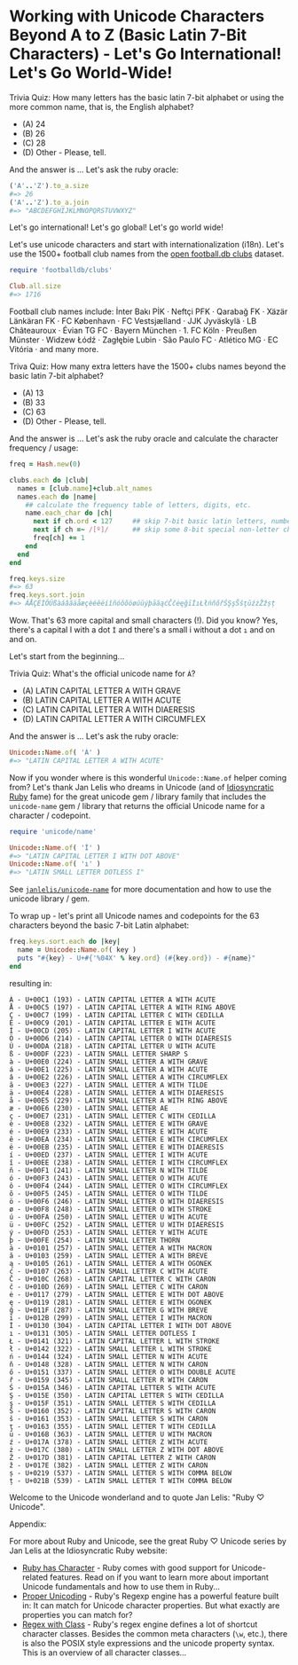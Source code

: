 
# Working with Unicode Characters Beyond A to Z (Basic Latin 7-Bit Characters) - Let's Go International! Let's Go World-Wide!


Trivia Quiz: How many letters has the basic latin 7-bit alphabet
or using the more common name, that is, the English alphabet?

- (A)  24
- (B)  26
- (C)  28
- (D)  Other - Please, tell.

And the answer is ...  Let's ask the ruby oracle:

``` ruby
('A'..'Z').to_a.size
#=> 26
('A'..'Z').to_a.join
#=> "ABCDEFGHIJKLMNOPQRSTUVWXYZ"
```

Let's go international! Let's go global! Let's go world wide!

Let's use unicode characters and start with internationalization (i18n).
Let's use the 1500+ football club names from
the [open football.db clubs](https://github.com/openfootball/clubs) dataset.

``` ruby
require 'footballdb/clubs'

Club.all.size
#=> 1716
```

Football club names include:
İnter Bakı PİK · Neftçi PFK · Qarabağ FK · Xäzär Länkäran FK ·
FC København · FC Vestsjælland ·
JJK Jyväskylä ·
LB Châteauroux · Évian TG FC ·
Bayern München ·  1. FC Köln · Preußen Münster ·
Widzew Łódź · Zagłębie Lubin ·
São Paulo FC · Atlético MG · EC Vitória ·
and many more.


Triva Quiz: How many extra letters have the 1500+ clubs names
beyond the basic latin 7-bit alphabet?

- (A)  13
- (B)  33
- (C)  63
- (D)  Other - Please, tell.

And the answer is ...  Let's ask the ruby oracle
and calculate the character frequency / usage:

``` ruby
freq = Hash.new(0)

clubs.each do |club|
  names = [club.name]+club.alt_names
  names.each do |name|
    ## calculate the frequency table of letters, digits, etc.
    name.each_char do |ch|
      next if ch.ord < 127     ## skip 7-bit basic latin letters, numbers, punctuations, etc.
      next if ch =~ /[º]/      ## skip some 8-bit special non-letter chars too
      freq[ch] += 1
    end
  end
end

freq.keys.size
#=> 63
freq.keys.sort.join
#=> ÁÅÇÉÍÖÚßàáâãäåæçèéêëíîñóôõöøúüýþāăąćČčėęğīİıŁłńňőřŚŞşŠšţūźżŽžșț
```

Wow. That's 63 more capital and small characters (!).
Did you know? Yes, there's a capital I with a dot `İ`
and there's a small i without a dot `ı` and on and on.

Let's start from the beginning...

Trivia Quiz: What's the official unicode name for `Á`?

- (A) LATIN CAPITAL LETTER A WITH GRAVE
- (B) LATIN CAPITAL LETTER A WITH ACUTE
- (C) LATIN CAPITAL LETTER A WITH DIAERESIS
- (D) LATIN CAPITAL LETTER A WITH CIRCUMFLEX


And the answer is ...  Let's ask the ruby oracle:

``` ruby
Unicode::Name.of( 'Á' )
#=> "LATIN CAPITAL LETTER A WITH ACUTE"
```

Now if you wonder where is this wonderful `Unicode::Name.of` helper coming from?
Let's thank Jan Lelis who dreams in Unicode
(and of [Idiosyncratic Ruby](https://idiosyncratic-ruby.com) fame)
for the great unicode gem / library family
that includes the  `unicode-name` gem / library
that returns the official Unicode name for a character / codepoint.

``` ruby
require 'unicode/name'

Unicode::Name.of( 'İ' )
#=> "LATIN CAPITAL LETTER I WITH DOT ABOVE"
Unicode::Name.of( 'ı' )
#=> "LATIN SMALL LETTER DOTLESS I"
```

See [`janlelis/unicode-name`](https://github.com/janlelis/unicode-name) for more documentation and how to use the unicode library / gem.

To wrap up - let's print all Unicode names and codepoints for the 63 characters
beyond the basic 7-bit Latin alphabet:

``` ruby
freq.keys.sort.each do |key|
  name = Unicode::Name.of( key )
  puts "#{key} - U+#{'%04X' % key.ord} (#{key.ord}) - #{name}"
end

```

resulting in:

```
Á - U+00C1 (193) - LATIN CAPITAL LETTER A WITH ACUTE
Å - U+00C5 (197) - LATIN CAPITAL LETTER A WITH RING ABOVE
Ç - U+00C7 (199) - LATIN CAPITAL LETTER C WITH CEDILLA
É - U+00C9 (201) - LATIN CAPITAL LETTER E WITH ACUTE
Í - U+00CD (205) - LATIN CAPITAL LETTER I WITH ACUTE
Ö - U+00D6 (214) - LATIN CAPITAL LETTER O WITH DIAERESIS
Ú - U+00DA (218) - LATIN CAPITAL LETTER U WITH ACUTE
ß - U+00DF (223) - LATIN SMALL LETTER SHARP S
à - U+00E0 (224) - LATIN SMALL LETTER A WITH GRAVE
á - U+00E1 (225) - LATIN SMALL LETTER A WITH ACUTE
â - U+00E2 (226) - LATIN SMALL LETTER A WITH CIRCUMFLEX
ã - U+00E3 (227) - LATIN SMALL LETTER A WITH TILDE
ä - U+00E4 (228) - LATIN SMALL LETTER A WITH DIAERESIS
å - U+00E5 (229) - LATIN SMALL LETTER A WITH RING ABOVE
æ - U+00E6 (230) - LATIN SMALL LETTER AE
ç - U+00E7 (231) - LATIN SMALL LETTER C WITH CEDILLA
è - U+00E8 (232) - LATIN SMALL LETTER E WITH GRAVE
é - U+00E9 (233) - LATIN SMALL LETTER E WITH ACUTE
ê - U+00EA (234) - LATIN SMALL LETTER E WITH CIRCUMFLEX
ë - U+00EB (235) - LATIN SMALL LETTER E WITH DIAERESIS
í - U+00ED (237) - LATIN SMALL LETTER I WITH ACUTE
î - U+00EE (238) - LATIN SMALL LETTER I WITH CIRCUMFLEX
ñ - U+00F1 (241) - LATIN SMALL LETTER N WITH TILDE
ó - U+00F3 (243) - LATIN SMALL LETTER O WITH ACUTE
ô - U+00F4 (244) - LATIN SMALL LETTER O WITH CIRCUMFLEX
õ - U+00F5 (245) - LATIN SMALL LETTER O WITH TILDE
ö - U+00F6 (246) - LATIN SMALL LETTER O WITH DIAERESIS
ø - U+00F8 (248) - LATIN SMALL LETTER O WITH STROKE
ú - U+00FA (250) - LATIN SMALL LETTER U WITH ACUTE
ü - U+00FC (252) - LATIN SMALL LETTER U WITH DIAERESIS
ý - U+00FD (253) - LATIN SMALL LETTER Y WITH ACUTE
þ - U+00FE (254) - LATIN SMALL LETTER THORN
ā - U+0101 (257) - LATIN SMALL LETTER A WITH MACRON
ă - U+0103 (259) - LATIN SMALL LETTER A WITH BREVE
ą - U+0105 (261) - LATIN SMALL LETTER A WITH OGONEK
ć - U+0107 (263) - LATIN SMALL LETTER C WITH ACUTE
Č - U+010C (268) - LATIN CAPITAL LETTER C WITH CARON
č - U+010D (269) - LATIN SMALL LETTER C WITH CARON
ė - U+0117 (279) - LATIN SMALL LETTER E WITH DOT ABOVE
ę - U+0119 (281) - LATIN SMALL LETTER E WITH OGONEK
ğ - U+011F (287) - LATIN SMALL LETTER G WITH BREVE
ī - U+012B (299) - LATIN SMALL LETTER I WITH MACRON
İ - U+0130 (304) - LATIN CAPITAL LETTER I WITH DOT ABOVE
ı - U+0131 (305) - LATIN SMALL LETTER DOTLESS I
Ł - U+0141 (321) - LATIN CAPITAL LETTER L WITH STROKE
ł - U+0142 (322) - LATIN SMALL LETTER L WITH STROKE
ń - U+0144 (324) - LATIN SMALL LETTER N WITH ACUTE
ň - U+0148 (328) - LATIN SMALL LETTER N WITH CARON
ő - U+0151 (337) - LATIN SMALL LETTER O WITH DOUBLE ACUTE
ř - U+0159 (345) - LATIN SMALL LETTER R WITH CARON
Ś - U+015A (346) - LATIN CAPITAL LETTER S WITH ACUTE
Ş - U+015E (350) - LATIN CAPITAL LETTER S WITH CEDILLA
ş - U+015F (351) - LATIN SMALL LETTER S WITH CEDILLA
Š - U+0160 (352) - LATIN CAPITAL LETTER S WITH CARON
š - U+0161 (353) - LATIN SMALL LETTER S WITH CARON
ţ - U+0163 (355) - LATIN SMALL LETTER T WITH CEDILLA
ū - U+016B (363) - LATIN SMALL LETTER U WITH MACRON
ź - U+017A (378) - LATIN SMALL LETTER Z WITH ACUTE
ż - U+017C (380) - LATIN SMALL LETTER Z WITH DOT ABOVE
Ž - U+017D (381) - LATIN CAPITAL LETTER Z WITH CARON
ž - U+017E (382) - LATIN SMALL LETTER Z WITH CARON
ș - U+0219 (537) - LATIN SMALL LETTER S WITH COMMA BELOW
ț - U+021B (539) - LATIN SMALL LETTER T WITH COMMA BELOW
```

Welcome to the Unicode wonderland
and to quote Jan Lelis: "Ruby ♡ Unicode".




Appendix:

For more about Ruby and Unicode, see the great Ruby ♡ Unicode series by Jan Lelis at the Idiosyncratic Ruby website:

- [Ruby has Character](https://idiosyncratic-ruby.com/66-ruby-has-character) - Ruby comes with good support for Unicode-related features. Read on if you want to learn more about important Unicode fundamentals and how to use them in Ruby...
- [Proper Unicoding](https://idiosyncratic-ruby.com/41-proper-unicoding) - Ruby's Regexp engine has a powerful feature built in: It can match for Unicode character properties. But what exactly are properties you can match for?
- [Regex with Class](https://idiosyncratic-ruby.com/30-regex-with-class) - Ruby's regex engine defines a lot of shortcut character classes. Besides the common meta characters (`\w`, etc.), there is also the POSIX style expressions and the unicode property syntax. This is an overview of all character classes...


<!--
   todo: add a section of unfolding and decomposing the characters
   to count how many a-z and how many accent characters?
   -- use a 2nd part article to make it a series - why? why not?
-->
